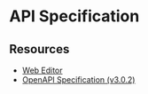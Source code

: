 # API Specification

## Resources
- [Web Editor](https://editor.swagger.io)
- [OpenAPI Specification (v3.0.2)](https://github.com/OAI/OpenAPI-Specification/blob/master/versions/3.0.2.md)

